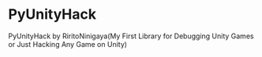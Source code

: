 # PyUnityHack
PyUnityHack by RiritoNinigaya(My First Library for Debugging Unity Games or Just Hacking Any Game on Unity)
